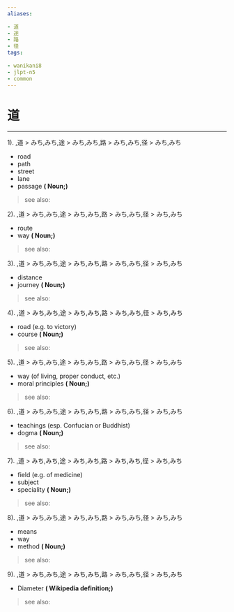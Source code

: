 ```yaml
---
aliases:
    
- 道
- 途
- 路
- 径
tags:
    
- wanikani8
- jlpt-n5
- common
---
```


# 道
---
1).
,道 > みち,みち,途 > みち,みち,路 > みち,みち,径 > みち,みち

- road
- path
- street
- lane
- passage
**( Noun;)**
> see also: 
            
2).
,道 > みち,みち,途 > みち,みち,路 > みち,みち,径 > みち,みち

- route
- way
**( Noun;)**
> see also: 
            
3).
,道 > みち,みち,途 > みち,みち,路 > みち,みち,径 > みち,みち

- distance
- journey
**( Noun;)**
> see also: 
            
4).
,道 > みち,みち,途 > みち,みち,路 > みち,みち,径 > みち,みち

- road (e.g. to victory)
- course
**( Noun;)**
> see also: 
            
5).
,道 > みち,みち,途 > みち,みち,路 > みち,みち,径 > みち,みち

- way (of living, proper conduct, etc.)
- moral principles
**( Noun;)**
> see also: 
            
6).
,道 > みち,みち,途 > みち,みち,路 > みち,みち,径 > みち,みち

- teachings (esp. Confucian or Buddhist)
- dogma
**( Noun;)**
> see also: 
            
7).
,道 > みち,みち,途 > みち,みち,路 > みち,みち,径 > みち,みち

- field (e.g. of medicine)
- subject
- speciality
**( Noun;)**
> see also: 
            
8).
,道 > みち,みち,途 > みち,みち,路 > みち,みち,径 > みち,みち

- means
- way
- method
**( Noun;)**
> see also: 
            
9).
,道 > みち,みち,途 > みち,みち,路 > みち,みち,径 > みち,みち

- Diameter
**( Wikipedia definition;)**
> see also: 
            